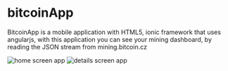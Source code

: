 # bitcoinApp
BitcoinApp is a mobile application with HTML5, ionic framework that uses angularjs, with this application you can see your mining dashboard, by reading the JSON stream from mining.bitcoin.cz

![home screen app]('https://github.com/giovybus/bitcoinApp/blob/master/www/img/Screenshot_2015-04-09-17-15-09.png')
![details screen app]('https://github.com/giovybus/bitcoinApp/blob/master/www/img/Screenshot_2015-04-09-16-56-25.png')